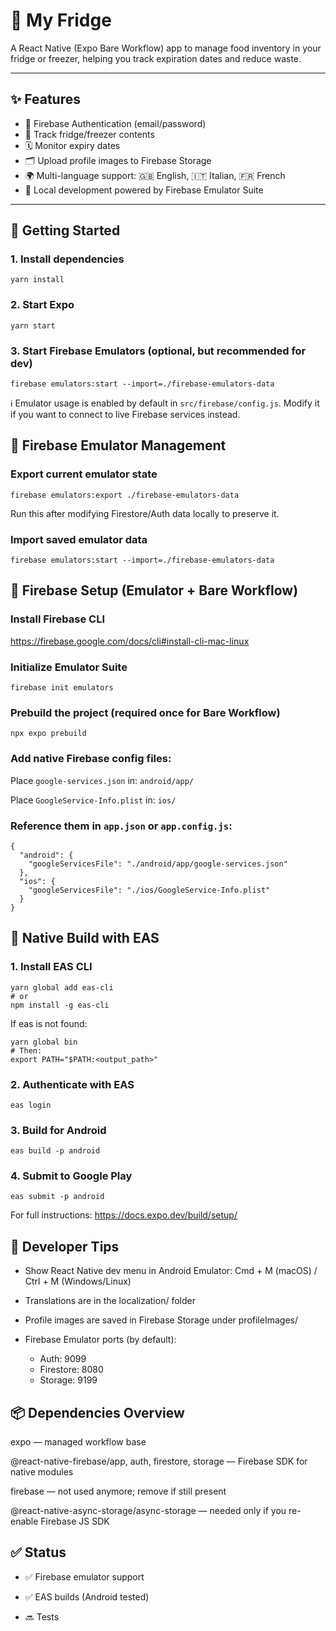 # 🧊 My Fridge

A React Native (Expo Bare Workflow) app to manage food inventory in your fridge or freezer, helping you track expiration dates and reduce waste.

---

## ✨ Features

- 🔐 Firebase Authentication (email/password)
- 🧃 Track fridge/freezer contents
- 🗓️ Monitor expiry dates
- 🗂️ Upload profile images to Firebase Storage
- 🌍 Multi-language support: 🇬🇧 English, 🇮🇹 Italian, 🇫🇷 French
- 🔁 Local development powered by Firebase Emulator Suite

---

## 🚀 Getting Started

### 1. Install dependencies

```
yarn install
```

### 2. Start Expo

```
yarn start
```

### 3. Start Firebase Emulators (optional, but recommended for dev)

```
firebase emulators:start --import=./firebase-emulators-data
```

ℹ️ Emulator usage is enabled by default in `src/firebase/config.js`.
Modify it if you want to connect to live Firebase services instead.

## 🧪 Firebase Emulator Management

### Export current emulator state

```
firebase emulators:export ./firebase-emulators-data
```

Run this after modifying Firestore/Auth data locally to preserve it.

### Import saved emulator data

```
firebase emulators:start --import=./firebase-emulators-data
```

## 🔧 Firebase Setup (Emulator + Bare Workflow)

### Install Firebase CLI

https://firebase.google.com/docs/cli#install-cli-mac-linux

### Initialize Emulator Suite

```
firebase init emulators
```

### Prebuild the project (required once for Bare Workflow)

```
npx expo prebuild
```

### Add native Firebase config files:

Place `google-services.json` in: `android/app/`

Place `GoogleService-Info.plist` in: `ios/`

### Reference them in `app.json` or `app.config.js`:

```
{
  "android": {
    "googleServicesFile": "./android/app/google-services.json"
  },
  "ios": {
    "googleServicesFile": "./ios/GoogleService-Info.plist"
  }
}
```

## 📱 Native Build with EAS

### 1. Install EAS CLI

```
yarn global add eas-cli
# or
npm install -g eas-cli
```

If eas is not found:

```
yarn global bin
# Then:
export PATH="$PATH:<output_path>"
```

### 2. Authenticate with EAS

```
eas login
```

### 3. Build for Android

```
eas build -p android
```

### 4. Submit to Google Play

```
eas submit -p android
```

For full instructions: https://docs.expo.dev/build/setup/

## 🧰 Developer Tips

* Show React Native dev menu in Android Emulator: Cmd + M (macOS) / Ctrl + M (Windows/Linux)

* Translations are in the localization/ folder

* Profile images are saved in Firebase Storage under profileImages/

* Firebase Emulator ports (by default):

  * Auth: 9099
  * Firestore: 8080
  * Storage: 9199

## 📦 Dependencies Overview

expo — managed workflow base

@react-native-firebase/app, auth, firestore, storage — Firebase SDK for native modules

firebase — not used anymore; remove if still present

@react-native-async-storage/async-storage — needed only if you re-enable Firebase JS SDK

## ✅ Status

* ✅ Firebase emulator support

* ✅ EAS builds (Android tested)

* 🔜 Tests
